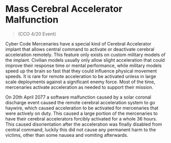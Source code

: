 # Mass Cerebral Accelerator Malfunction
> (CCO 4/20 Event)

Cyber Code Mercenaries have a special kind of Cerebral Accelerator implant that allows central command to activate or deactivate cerebral acceleration remotely. This feature only exists on custom military models of the implant. Civilian models usually only allow slight acceleration that could improve their response time or mental performance, while military models speed up the brain so fast that they could influence physical movement speeds. It is rare for remote acceleration to be activated unless in large scale deployments against a significant enemy force. Most of the time, mercenaries activate acceleration as needed to support their mission. 

On 20th April 2077 a software malfunction caused by a solar coronal discharge event caused the remote cerebral acceleration system to go haywire, which caused acceleration to be activated for mercenaries that were actively on duty. This caused a large portion of the mercenaries to have their cerebral accelerators forcibly activated for a whole 36 hours. This caused disorientation after the acceleration was finally disabled from central command, luckily this did not cause any permanent harm to the victims, other than some nausea and vomiting afterwards.
